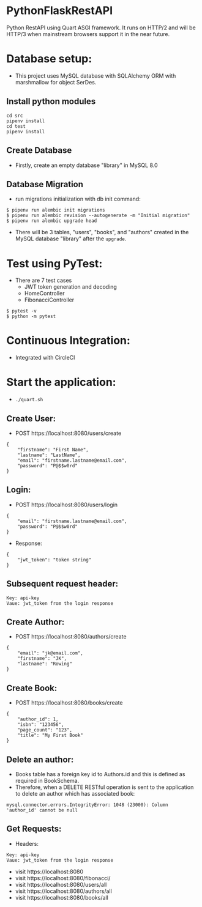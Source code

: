 # PythonFlaskRestAPI
Python RestAPI using Quart ASGI framework. It runs on HTTP/2 and will be HTTP/3 when mainstream browsers support it in the near future.

# Database setup:
* This project uses MySQL database with SQLAlchemy ORM with marshmallow for object SerDes.
## Install python modules
```
cd src
pipenv install
cd test
pipenv install
```

## Create Database
* Firstly, create an empty database "library" in MySQL 8.0

## Database Migration
* run migrations initialization with db init command:
```
$ pipenv run alembic init migrations
$ pipenv run alembic revision --autogenerate -m "Initial migration"
$ pipenv run alembic upgrade head
```
* There will be 3 tables, "users", "books", and "authors" created in the MySQL database "library" after the `upgrade`.

# Test using PyTest:

* There are 7 test cases
  - JWT token generation and decoding
  - HomeController
  - FibonacciController
```
$ pytest -v
$ python -m pytest
```
# Continuous Integration:
* Integrated with CircleCI

# Start the application:
* `./quart.sh`

## Create User:
* POST https://localhost:8080/users/create
```
{
	"firstname": "First Name",
	"lastname": "LastName",
	"email": "firstname.lastname@email.com",
	"password": "P@$$w0rd"
}
```
## Login:
* POST https://localhost:8080/users/login
```
{
	"email": "firstname.lastname@email.com",
	"password": "P@$$w0rd"
}
```
* Response:
```
{
    "jwt_token": "token string"
}
```
## Subsequent request header:
```
Key: api-key
Vaue: jwt_token from the login response
```

## Create Author:
* POST https://localhost:8080/authors/create
```
{
    "email": "jk@email.com",
    "firstname": "JK",
    "lastname": "Rowing"
}
```
## Create Book:
* POST https://localhost:8080/books/create
```
{
    "author_id": 1,
    "isbn": "123456",
    "page_count": "123",
    "title": "My First Book"
}
```
## Delete an author:
* Books table has a foreign key id to Authors.id and this is defined as required in BookSchema.
* Therefore, when a DELETE RESTful operation is sent to the application to delete an author which has associated book:
```
mysql.connector.errors.IntegrityError: 1048 (23000): Column 'author_id' cannot be null
```
## Get Requests:
* Headers:
```
Key: api-key
Vaue: jwt_token from the login response
```
* visit https://localhost:8080
* visit https://localhost:8080/fibonacci/
* visit https://localhost:8080/users/all
* visit https://localhost:8080/authors/all
* visit https://localhost:8080/books/all
